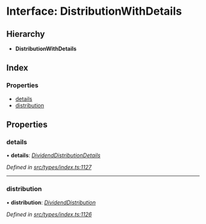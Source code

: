 # Interface: DistributionWithDetails

## Hierarchy

* **DistributionWithDetails**

## Index

### Properties

* [details](distributionwithdetails.md#details)
* [distribution](distributionwithdetails.md#distribution)

## Properties

###  details

• **details**: *[DividendDistributionDetails](dividenddistributiondetails.md)*

*Defined in [src/types/index.ts:1127](https://github.com/PolymathNetwork/polymesh-sdk/blob/2a4e4111/src/types/index.ts#L1127)*

___

###  distribution

• **distribution**: *[DividendDistribution](../classes/dividenddistribution.md)*

*Defined in [src/types/index.ts:1126](https://github.com/PolymathNetwork/polymesh-sdk/blob/2a4e4111/src/types/index.ts#L1126)*
